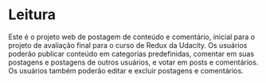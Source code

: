 # Leitura
Este é o projeto web de postagem de conteúdo e comentário, inicial para o projeto de avaliação final para o curso de Redux da Udacity. Os usuários poderão publicar conteúdo em categorias predefinidas, comentar em suas postagens e postagens de outros usuários, e votar em posts e comentários. Os usuários também poderão editar e excluir postagens e comentários.
